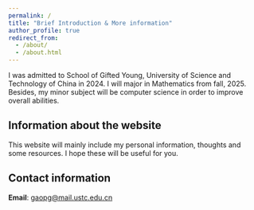 ```yaml
---
permalink: /
title: "Brief Introduction & More information"
author_profile: true
redirect_from: 
  - /about/
  - /about.html
---
```

I was admitted to School of Gifted Young, University of Science and Technology of China in 2024. I will major in Mathematics from fall, 2025. Besides, my minor subject will be computer science in order to improve overall abilities.

## Information about the website
This website will mainly include my personal information, thoughts and some resources. I hope these will be useful for you.

## Contact information
**Email**: gaopg@mail.ustc.edu.cn